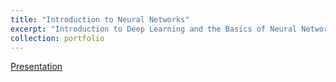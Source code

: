 ```yaml
---
title: "Introduction to Neural Networks"
excerpt: "Introduction to Deep Learning and the Basics of Neural Networks<br/><img src='/images/intro_neural.jpg'>"
collection: portfolio
---
```


<a href="https://docs.google.com/presentation/d/1OnSpCxxXOmCQXlBkQs5g19NOhqUyq6txdrbP4-ewuCY/edit?usp=sharing" target="_blank">Presentation</a>